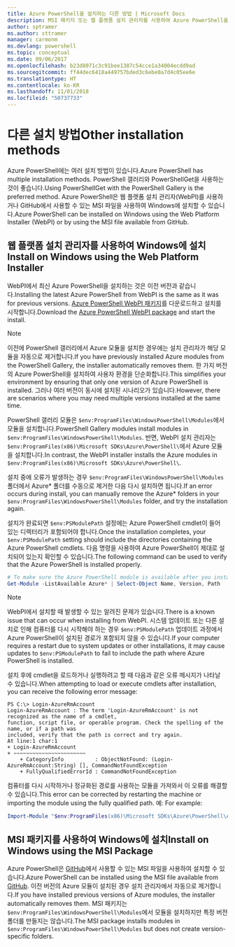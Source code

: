 ```yaml
---
title: Azure PowerShell을 설치하는 다른 방법 | Microsoft Docs
description: MSI 패키지 또는 웹 플랫폼 설치 관리자를 사용하여 Azure PowerShell을 설치하는 방법입니다.
author: sptramer
ms.author: sttramer
manager: carmonm
ms.devlang: powershell
ms.topic: conceptual
ms.date: 09/06/2017
ms.openlocfilehash: b23d8071c3c91bee1387c54cce1a34004ecdd9ad
ms.sourcegitcommit: ff44dec6418a449757bded3c6ebe0a7d4c05ee6e
ms.translationtype: HT
ms.contentlocale: ko-KR
ms.lasthandoff: 11/01/2018
ms.locfileid: "50737733"
---
```

# <a name="other-installation-methods"></a><span data-ttu-id="d26c3-103">다른 설치 방법</span><span class="sxs-lookup"><span data-stu-id="d26c3-103">Other installation methods</span></span>

<span data-ttu-id="d26c3-104">Azure PowerShell에는 여러 설치 방법이 있습니다.</span><span class="sxs-lookup"><span data-stu-id="d26c3-104">Azure PowerShell has multiple installation methods.</span></span> <span data-ttu-id="d26c3-105">PowerShell 갤러리와 PowerShellGet을 사용하는 것이 좋습니다.</span><span class="sxs-lookup"><span data-stu-id="d26c3-105">Using PowerShellGet with the PowerShell Gallery is the preferred method.</span></span> <span data-ttu-id="d26c3-106">Azure PowerShell은 웹 플랫폼 설치 관리자(WebPI)를 사용하거나 GitHub에서 사용할 수 있는 MSI 파일을 사용하여 Windows에 설치할 수 있습니다.</span><span class="sxs-lookup"><span data-stu-id="d26c3-106">Azure PowerShell can be installed on Windows using the Web Platform Installer (WebPI) or by using the MSI file available from GitHub.</span></span>

## <a name="install-on-windows-using-the-web-platform-installer"></a><span data-ttu-id="d26c3-107">웹 플랫폼 설치 관리자를 사용하여 Windows에 설치</span><span class="sxs-lookup"><span data-stu-id="d26c3-107">Install on Windows using the Web Platform Installer</span></span>

<span data-ttu-id="d26c3-108">WebPI에서 최신 Azure PowerShell을 설치하는 것은 이전 버전과 같습니다.</span><span class="sxs-lookup"><span data-stu-id="d26c3-108">Installing the latest Azure PowerShell from WebPI is the same as it was for previous versions.</span></span>
<span data-ttu-id="d26c3-109">[Azure PowerShell WebPI 패키지](http://aka.ms/webpi-azps)를 다운로드하고 설치를 시작합니다.</span><span class="sxs-lookup"><span data-stu-id="d26c3-109">Download the [Azure PowerShell WebPI package](http://aka.ms/webpi-azps) and start the install.</span></span>

> [!NOTE]
> <span data-ttu-id="d26c3-110">이전에 PowerShell 갤러리에서 Azure 모듈을 설치한 경우에는 설치 관리자가 해당 모듈을 자동으로 제거합니다.</span><span class="sxs-lookup"><span data-stu-id="d26c3-110">If you have previously installed Azure modules from the PowerShell Gallery, the installer automatically removes them.</span></span> <span data-ttu-id="d26c3-111">한 가지 버전의 Azure PowerShell을 설치하여 사용자 환경을 단순화합니다.</span><span class="sxs-lookup"><span data-stu-id="d26c3-111">This simplifies your environment by ensuring that only one version of Azure PowerShell is installed.</span></span> <span data-ttu-id="d26c3-112">그러나 여러 버전이 동시에 설치된 시나리오가 있습니다.</span><span class="sxs-lookup"><span data-stu-id="d26c3-112">However, there are scenarios where you may need multiple versions installed at the same time.</span></span>
>
> <span data-ttu-id="d26c3-113">PowerShell 갤러리 모듈은 `$env:ProgramFiles\WindowsPowerShell\Modules`에서 모듈을 설치합니다.</span><span class="sxs-lookup"><span data-stu-id="d26c3-113">PowerShell Gallery modules install modules in `$env:ProgramFiles\WindowsPowerShell\Modules`.</span></span> <span data-ttu-id="d26c3-114">반면, WebPI 설치 관리자는 `$env:ProgramFiles(x86)\Microsoft SDKs\Azure\PowerShell\`에서 Azure 모듈을 설치합니다.</span><span class="sxs-lookup"><span data-stu-id="d26c3-114">In contrast, the WebPI installer installs the Azure modules in `$env:ProgramFiles(x86)\Microsoft SDKs\Azure\PowerShell\`.</span></span>
>
> <span data-ttu-id="d26c3-115">설치 중에 오류가 발생하는 경우 `$env:ProgramFiles\WindowsPowerShell\Modules` 폴더에서 Azure\* 폴더를 수동으로 제거한 다음 다시 설치하면 됩니다.</span><span class="sxs-lookup"><span data-stu-id="d26c3-115">If an error occurs during install, you can manually remove the Azure\* folders in your `$env:ProgramFiles\WindowsPowerShell\Modules` folder, and try the installation again.</span></span>

<span data-ttu-id="d26c3-116">설치가 완료되면 `$env:PSModulePath` 설정에는 Azure PowerShell cmdlet이 들어 있는 디렉터리가 포함되어야 합니다.</span><span class="sxs-lookup"><span data-stu-id="d26c3-116">Once the installation completes, your `$env:PSModulePath` setting should include the directories containing the Azure PowerShell cmdlets.</span></span> <span data-ttu-id="d26c3-117">다음 명령을 사용하여 Azure PowerShell이 제대로 설치되어 있는지 확인할 수 있습니다.</span><span class="sxs-lookup"><span data-stu-id="d26c3-117">The following command can be used to verify that the Azure PowerShell is installed properly.</span></span>

```powershell
# To make sure the Azure PowerShell module is available after you install
Get-Module -ListAvailable Azure* | Select-Object Name, Version, Path
```

> [!NOTE]
> <span data-ttu-id="d26c3-118">WebPI에서 설치할 때 발생할 수 있는 알려진 문제가 있습니다.</span><span class="sxs-lookup"><span data-stu-id="d26c3-118">There is a known issue that can occur when installing from WebPI.</span></span> <span data-ttu-id="d26c3-119">시스템 업데이트 또는 다른 설치로 인해 컴퓨터를 다시 시작해야 하는 경우 `$env:PSModulePath` 업데이트 과정에서 Azure PowerShell이 설치된 경로가 포함되지 않을 수 있습니다.</span><span class="sxs-lookup"><span data-stu-id="d26c3-119">If your computer requires a restart due to system updates or other installations, it may cause updates to `$env:PSModulePath` to fail to include the path where Azure PowerShell is installed.</span></span>

<span data-ttu-id="d26c3-120">설치 후에 cmdlet을 로드하거나 실행하려고 할 때 다음과 같은 오류 메시지가 나타날 수 있습니다.</span><span class="sxs-lookup"><span data-stu-id="d26c3-120">When attempting to load or execute cmdlets after installation, you can receive the following error message:</span></span>

```output
PS C:\> Login-AzureRmAccount
Login-AzureRmAccount : The term 'Login-AzureRmAccount' is not recognized as the name of a cmdlet,
function, script file, or operable program. Check the spelling of the name, or if a path was
included, verify that the path is correct and try again.
At line:1 char:1
+ Login-AzureRmAccount
+ ~~~~~~~~~~~~~~~~~~~~~~~
    + CategoryInfo          : ObjectNotFound: (Login-AzureRmAccount:String) [], CommandNotFoundException
    + FullyQualifiedErrorId : CommandNotFoundException
```

<span data-ttu-id="d26c3-121">컴퓨터를 다시 시작하거나 정규화된 경로를 사용하는 모듈을 가져와서 이 오류를 해결할 수 있습니다.</span><span class="sxs-lookup"><span data-stu-id="d26c3-121">This error can be corrected by restarting the machine or importing the module using the fully qualified path.</span></span> <span data-ttu-id="d26c3-122">예: </span><span class="sxs-lookup"><span data-stu-id="d26c3-122">For example:</span></span>

```powershell
Import-Module "$env:ProgramFiles(x86)\Microsoft SDKs\Azure\PowerShell\AzureRM.psd1"
```

## <a name="install-on-windows-using-the-msi-package"></a><span data-ttu-id="d26c3-123">MSI 패키지를 사용하여 Windows에 설치</span><span class="sxs-lookup"><span data-stu-id="d26c3-123">Install on Windows using the MSI Package</span></span>

<span data-ttu-id="d26c3-124">Azure PowerShell은 [GitHub](https://github.com/Azure/azure-powershell/releases/latest)에서 사용할 수 있는 MSI 파일을 사용하여 설치할 수 있습니다.</span><span class="sxs-lookup"><span data-stu-id="d26c3-124">Azure PowerShell can be installed using the MSI file available from [GitHub](https://github.com/Azure/azure-powershell/releases/latest).</span></span> <span data-ttu-id="d26c3-125">이전 버전의 Azure 모듈이 설치된 경우 설치 관리자에서 자동으로 제거합니다.</span><span class="sxs-lookup"><span data-stu-id="d26c3-125">If you have installed previous versions of Azure modules, the installer automatically removes them.</span></span> <span data-ttu-id="d26c3-126">MSI 패키지는 `$env:ProgramFiles\WindowsPowerShell\Modules`에서 모듈을 설치하지만 특정 버전 폴더를 만들지는 않습니다.</span><span class="sxs-lookup"><span data-stu-id="d26c3-126">The MSI package installs modules in `$env:ProgramFiles\WindowsPowerShell\Modules` but does not create version-specific folders.</span></span>

